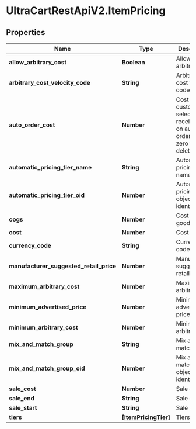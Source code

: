# UltraCartRestApiV2.ItemPricing

## Properties

Name | Type | Description | Notes
------------ | ------------- | ------------- | -------------
**allow_arbitrary_cost** | **Boolean** | Allow arbitrary cost | [optional] 
**arbitrary_cost_velocity_code** | **String** | Arbitrary cost velocity code | [optional] 
**auto_order_cost** | **Number** | Cost if customer selects to receive item on auto order.  Set to zero to delete. | [optional] 
**automatic_pricing_tier_name** | **String** | Automatic pricing tier name | [optional] 
**automatic_pricing_tier_oid** | **Number** | Automatic pricing tier object identifier | [optional] 
**cogs** | **Number** | Cost of goods sold | [optional] 
**cost** | **Number** | Cost | [optional] 
**currency_code** | **String** | Currency code | [optional] 
**manufacturer_suggested_retail_price** | **Number** | Manufacturer suggested retail price | [optional] 
**maximum_arbitrary_cost** | **Number** | Maximum arbitrary cost | [optional] 
**minimum_advertised_price** | **Number** | Minimum advertised price | [optional] 
**minimum_arbitrary_cost** | **Number** | Minimum arbitrary cost | [optional] 
**mix_and_match_group** | **String** | Mix and match group | [optional] 
**mix_and_match_group_oid** | **Number** | Mix and match group object identifier | [optional] 
**sale_cost** | **Number** | Sale cost | [optional] 
**sale_end** | **String** | Sale end | [optional] 
**sale_start** | **String** | Sale start | [optional] 
**tiers** | [**[ItemPricingTier]**](ItemPricingTier.md) | Tiers | [optional] 


